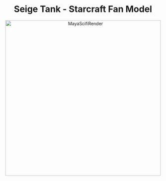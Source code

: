 <h1 align="center">Seige Tank - Starcraft Fan Model</h1>

<p align="center">
  <img src="Images/Bard_Posed.png" alt="MayaScifiRender" height="500">
</p>